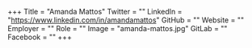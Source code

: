 +++
Title = "Amanda Mattos"
Twitter = ""
LinkedIn = "https://www.linkedin.com/in/amandamattos"
GitHub = ""
Website = ""
Employer = ""
Role = ""
Image = "amanda-mattos.jpg"
GitLab = ""
Facebook = ""
+++
